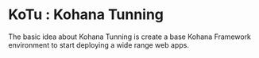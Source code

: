 KoTu : Kohana Tunning
=====================

The basic idea about Kohana Tunning is create a base Kohana Framework environment to start deploying a wide range web apps.
